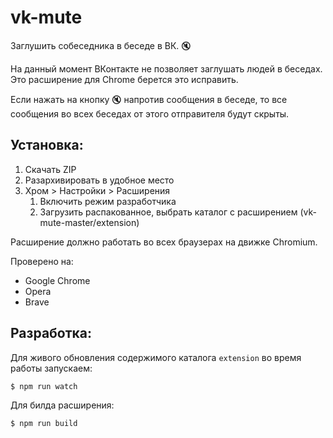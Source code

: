 # vk-mute
Заглушить собеседника в беседе в ВК. 🔇

На данный момент ВКонтакте не позволяет заглушать людей в беседах. Это расширение для Chrome берется это исправить.

Если нажать на кнопку 🔇 напротив сообщения в беседе, то все сообщения во всех беседах от этого отправителя будут скрыты.

## Установка:
1. Скачать ZIP
2. Разархивировать в удобное место
3. Хром > Настройки > Расширения
    1. Включить режим разработчика
    2. Загрузить распакованное, выбрать каталог с расширением (vk-mute-master/extension)

Расширение должно работать во всех браузерах на движке Chromium.

Проверено на:
- Google Chrome
- Opera
- Brave

## Разработка:
Для живого обновления содержимого каталога `extension` во время работы запускаем:
```
$ npm run watch
```

Для билда расширения:
```
$ npm run build
```

